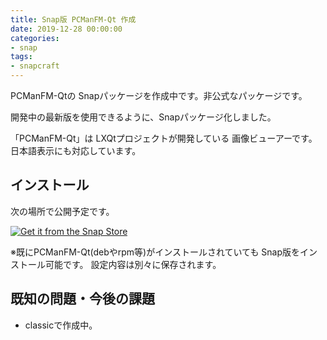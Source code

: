 ```yaml
---
title: Snap版 PCManFM-Qt 作成
date: 2019-12-28 00:00:00
categories:
- snap
tags:
- snapcraft
---
```


PCManFM-Qtの Snapパッケージを作成中です。非公式なパッケージです。

開発中の最新版を使用できるように、Snapパッケージ化しました。

「PCManFM-Qt」は LXQtプロジェクトが開発している 画像ビューアーです。  
日本語表示にも対応しています。

## インストール

次の場所で公開予定です。

[![Get it from the Snap Store](https://snapcraft.io/static/images/badges/en/snap-store-black.svg)](https://snapcraft.io/pcmanfm-qt-snap)

※既にPCManFM-Qt(debやrpm等)がインストールされていても Snap版をインストール可能です。
設定内容は別々に保存されます。

## 既知の問題・今後の課題

* classicで作成中。
